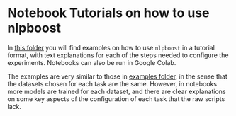 # Notebook Tutorials on how to use nlpboost

In [this folder](https://github.com/avacaondata/nlpboost/tree/main/notebooks) you will find examples on how to use `nlpboost` in a tutorial format, with text explanations for each of the steps needed to configure the experiments. Notebooks can also be run in Google Colab.

The examples are very similar to those in [examples folder](https://github.com/avacaondata/nlpboost/tree/main/examples), in the sense that the datasets chosen for each task are the same. However, in notebooks more models are trained for each dataset, and there are clear explanations on some key aspects of the configuration of each task that the raw scripts lack.